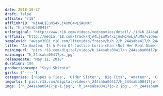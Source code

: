 ```yaml
---
date: 2018-10-27
draft: false
affsite: "r18"
afflinkr18: "NjA4LjEuMS4xLjAuMC4wLjAuMA"
url: "h_244saba00417"
urloriginal: "http://www.r18.com/videos/vod/movies/detail/-/id=h_244saba00417"
urlfinal: "http://media.r18.com/track/NjA4LjEuMS4xLjAuMC4wLjAuMA/videos/vod/movies/detail/-/id=h_244saba00417"
samplevid: "awspv3001.r18.com/litevideo/freepv/h/h_2/h_244saba417/h_244saba417_dmb_w.mp4"
title: "An Amateur Is A Form Of Justice Loria-chan (Not Her Real Name) Is A Hard-Headed Prim And Proper Girl Who Won't Budge No Matter How Much You Tweak Her! But She's Getting Raw Pussy Stains On Her Panties (LOL) And In The End, She Was Tied Up For A Full On Sensual Awakening"
mainimgurl: "pics.r18.com/digital/video/h_244saba00417/h_244saba00417ps.jpg"
mainimgs: "h_244saba00417ps.jpg"
releasedate: "May 11, 2018"
duration: 180
productioncomp: "Skyu Shiroto"
girls: ['----']
categories: ['Ropes & Ties', 'Older Sister', 'Big Tits', 'Amateur', 'Creampie', 'Hi-Def']
imgurls: ['pics.r18.com/digital/video/h_244saba00417/h_244saba00417jp-1.jpg', 'pics.r18.com/digital/video/h_244saba00417/h_244saba00417jp-2.jpg', 'pics.r18.com/digital/video/h_244saba00417/h_244saba00417jp-3.jpg', 'pics.r18.com/digital/video/h_244saba00417/h_244saba00417jp-4.jpg', 'pics.r18.com/digital/video/h_244saba00417/h_244saba00417jp-5.jpg', 'pics.r18.com/digital/video/h_244saba00417/h_244saba00417jp-6.jpg', 'pics.r18.com/digital/video/h_244saba00417/h_244saba00417jp-7.jpg', 'pics.r18.com/digital/video/h_244saba00417/h_244saba00417jp-8.jpg', 'pics.r18.com/digital/video/h_244saba00417/h_244saba00417jp-9.jpg', 'pics.r18.com/digital/video/h_244saba00417/h_244saba00417jp-10.jpg', 'pics.r18.com/digital/video/h_244saba00417/h_244saba00417jp-11.jpg', 'pics.r18.com/digital/video/h_244saba00417/h_244saba00417jp-12.jpg', 'pics.r18.com/digital/video/h_244saba00417/h_244saba00417jp-13.jpg', 'pics.r18.com/digital/video/h_244saba00417/h_244saba00417jp-14.jpg', 'pics.r18.com/digital/video/h_244saba00417/h_244saba00417jp-15.jpg', 'pics.r18.com/digital/video/h_244saba00417/h_244saba00417jp-16.jpg', 'pics.r18.com/digital/video/h_244saba00417/h_244saba00417jp-17.jpg', 'pics.r18.com/digital/video/h_244saba00417/h_244saba00417jp-18.jpg', 'pics.r18.com/digital/video/h_244saba00417/h_244saba00417jp-19.jpg']
imgs: ['h_244saba00417jp-1.jpg', 'h_244saba00417jp-2.jpg', 'h_244saba00417jp-3.jpg', 'h_244saba00417jp-4.jpg', 'h_244saba00417jp-5.jpg', 'h_244saba00417jp-6.jpg', 'h_244saba00417jp-7.jpg', 'h_244saba00417jp-8.jpg', 'h_244saba00417jp-9.jpg', 'h_244saba00417jp-10.jpg', 'h_244saba00417jp-11.jpg', 'h_244saba00417jp-12.jpg', 'h_244saba00417jp-13.jpg', 'h_244saba00417jp-14.jpg', 'h_244saba00417jp-15.jpg', 'h_244saba00417jp-16.jpg', 'h_244saba00417jp-17.jpg', 'h_244saba00417jp-18.jpg', 'h_244saba00417jp-19.jpg']
---
```

